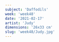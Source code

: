 ```yaml
---
subject: 'Daffodils'
week: 'week48'
date: '2021-02-17'
artist: 'Judy'
dimensions: '26x33 cm'
slug: 'week48/Judy.jpg'
---
```

